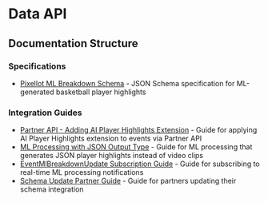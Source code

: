 # Data API

## Documentation Structure

### Specifications
- [Pixellot ML Breakdown Schema](specifications/pixellot-ml-breakdown-schema.md) - JSON Schema specification for ML-generated basketball player highlights

### Integration Guides
- [Partner API - Adding AI Player Highlights Extension](guides/partner-api-ml-extensions-guide.md) - Guide for applying AI Player Highlights extension to events via Partner API
- [ML Processing with JSON Output Type](guides/ml-processing-json-output-guide.md) - Guide for ML processing that generates JSON player highlights instead of video clips
- [EventMlBreakdownUpdate Subscription Guide](guides/ml-breakdown-subscription-guide.md) - Guide for subscribing to real-time ML processing notifications
- [Schema Update Partner Guide](guides/schema-update-partner-guide.md) - Guide for partners updating their schema integration
